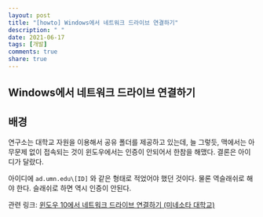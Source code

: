 ```yaml
---
layout: post
title: "[howto] Windows에서 네트워크 드라이브 연결하기"
description: " "
date: 2021-06-17
tags: [개발]
comments: true
share: true
---
```



## Windows에서 네트워크 드라이브 연결하기

## 배경

연구소는 대학교 자원을 이용해서 공유 폴더를 제공하고 있는데, 늘 그렇듯, 맥에서는 아무문제 없이 접속되는 것이 윈도우에서는 인증이 안되어서 한참을 해맸다.
결론은 아이디가 달랐다.

아이디에 ```ad.umn.edu\[ID]``` 와 같은 형태로 적었어야 했던 것이다.
물론 역슬래쉬로 해야 한다. 슬래쉬로 하면 역시 인증이 안된다.

관련 링크: [윈도우 10에서 네트워크 드라이브 연결하기 (미네소타 대학교)](https://it.umn.edu/connect-shared-drive-or-network-folder#win10)
